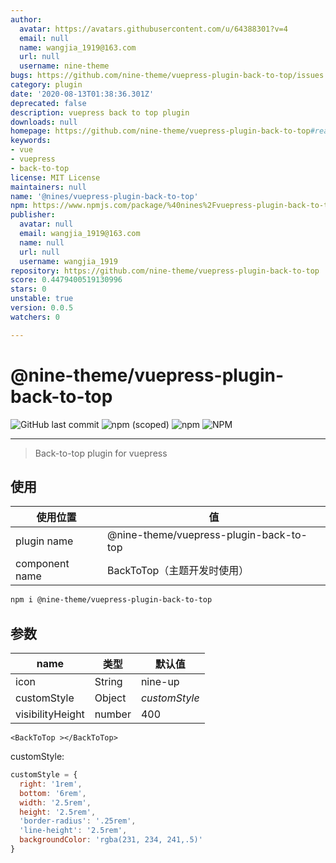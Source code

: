```yaml
---
author:
  avatar: https://avatars.githubusercontent.com/u/64388301?v=4
  email: null
  name: wangjia_1919@163.com
  url: null
  username: nine-theme
bugs: https://github.com/nine-theme/vuepress-plugin-back-to-top/issues
category: plugin
date: '2020-08-13T01:38:36.301Z'
deprecated: false
description: vuepress back to top plugin
downloads: null
homepage: https://github.com/nine-theme/vuepress-plugin-back-to-top#readme
keywords:
- vue
- vuepress
- back-to-top
license: MIT License
maintainers: null
name: '@nines/vuepress-plugin-back-to-top'
npm: https://www.npmjs.com/package/%40nines%2Fvuepress-plugin-back-to-top
publisher:
  avatar: null
  email: wangjia_1919@163.com
  name: null
  url: null
  username: wangjia_1919
repository: https://github.com/nine-theme/vuepress-plugin-back-to-top
score: 0.4479400519130996
stars: 0
unstable: true
version: 0.0.5
watchers: 0

---
```


# @nine-theme/vuepress-plugin-back-to-top
![GitHub last commit](https://img.shields.io/github/last-commit/nine-theme/vuepress-plugin-back-to-top) 
![npm (scoped)](https://img.shields.io/npm/v/@nine-theme/vuepress-plugin-back-to-top) 
![npm](https://img.shields.io/npm/dt/@nine-theme/vuepress-plugin-back-to-top) 
![NPM](https://img.shields.io/npm/l/@nine-theme/vuepress-plugin-back-to-top)

---
> Back-to-top plugin for vuepress

## 使用

|使用位置|值|
|-|-|
|plugin name|@nine-theme/vuepress-plugin-back-to-top|
|component name|BackToTop（主题开发时使用）|

```sh
npm i @nine-theme/vuepress-plugin-back-to-top
```

## 参数

|name|类型|默认值|
|----|----|----|
|icon|String|nine-up|
|customStyle|Object|*customStyle* |
|visibilityHeight|number|400|

```vue
<BackToTop ></BackToTop>
```

customStyle: 
  ```js
  customStyle = {
    right: '1rem',
    bottom: '6rem',
    width: '2.5rem',
    height: '2.5rem',
    'border-radius': '.25rem',
    'line-height': '2.5rem',
    backgroundColor: 'rgba(231, 234, 241,.5)'
  }
  ```
